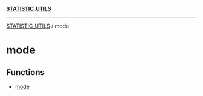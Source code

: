 [**STATISTIC_UTILS**](../README.md)

***

[STATISTIC_UTILS](../README.md) / mode

# mode

## Functions

- [mode](functions/mode.md)
